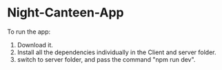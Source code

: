 ﻿# Night-Canteen-App
To run the app:
1. Download it.
2. Install all the dependencies individually in the Client and server folder.
3. switch to server folder, and pass the command "npm run dev".
